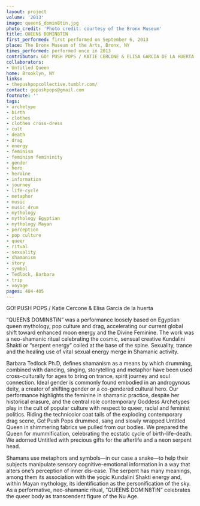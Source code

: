 ```yaml
---
layout: project
volume: '2013'
image: queen$_domin8tin.jpg
photo_credit: 'Photo credit: courtesy of the Bronx Museum'
title: QUEEN$ DOMIN8TIN
first_performed: first performed on September 6, 2013
place: The Bronx Museum of the Arts, Bronx, NY
times_performed: performed once in 2013
contributor: GO! PUSH POPS / KATIE CERCONE & ELISA GARCIA DE LA HUERTA
collaborators:
- Untitled Queen
home: Brooklyn, NY
links:
- thepushpopcollective.tumblr.com/
contact: gopushpops@gmail.com
footnote: ''
tags:
- archetype
- birth
- clothes
- clothes cross-dress
- cult
- death
- drag
- energy
- feminism
- feminism femininity
- gender
- hero
- heroine
- information
- journey
- life-cycle
- metaphor
- music
- music drum
- mythology
- mythology Egyptian
- mythology Mayan
- perception
- pop culture
- queer
- ritual
- sexuality
- shamanism
- story
- symbol
- Tedlock, Barbara
- trip
- voyage
pages: 404-405
---
```


GO! PUSH POPS / Katie Cercone & Elisa Garcia de la huerta

“QUEEN$ DOMIN8TiN” was a performance loosely based on Egyptian queen mythology, pop culture and drag, accelerating our current global shift toward enhanced moon energy and the Divine Feminine. The work was a neo-shamanic ritual celebrating the cosmic, sensual creative Kundalini Shakti or “serpent energy” coiled at the base of the spine. Sexuality, trance and the healing use of vital sexual energy merge in Shamanic activity.

Barbara Tedlock Ph.D, defines shamanism as a means by which drumming, combined with dancing, singing, storytelling and metaphor have been used cross-culturally for ages to bring on trance, spirit journey and soul connection. Ideal gender is commonly found embodied in an androgynous deity, a creator of shifting gender or a co-gendered cultural hero. Our performance highlights the feminine in shamanic practice, despite her historical erasure, and the central role contemporary Goddess Archetypes play in the cult of popular culture with respect to queer, racial and feminist politics. Riding the technicolor coat tails of the exploding contemporary drag scene, Go! Push Pops drummed, sang and slowly wrapped Untitled Queen in shimmering fabrics we pulled from our bodies. We prepared the Queen for mummification, celebrating the ecstatic cycle of birth-life-death. We adorned Untitled with precious gifts for the afterlife and a neon serpent head.

Shamans use metaphors and symbols—in our case a snake—to help their subjects manipulate sensory cognitive-emotional information in a way that alters one’s perception of inner dis-ease. The serpent has many meanings, among them its association with the yogic Kundalini Shakti energy and, within Mayan mythology, its identification as the personification of the sky. As a performative, neo-shamanic ritual, “QUEEN$ DOMIN8TiN” celebrates the queer body as transcendent figure of the Nu Age.

